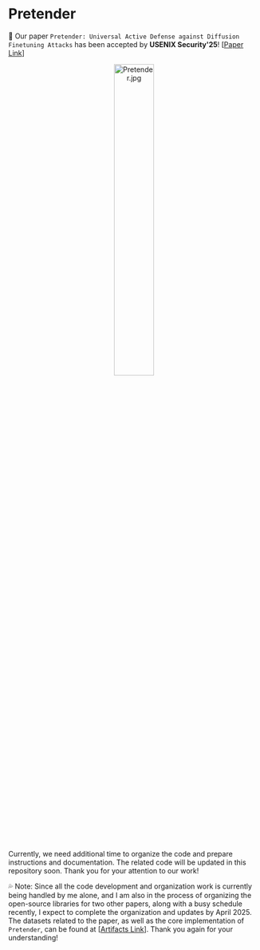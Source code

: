 # Pretender
🎉 Our paper `Pretender: Universal Active Defense against Diffusion Finetuning Attacks` has been accepted by **USENIX Security'25**! [[Paper Link](https://www.cs.sjtu.edu.cn/~naruan/publications/Pretender_Usenix_ex.pdf)]

<div align="center">
<img src="https://s2.loli.net/2025/03/22/BlSWisAGXYq9KNL.jpg" alt="Pretender.jpg" width="40%;"/>
</div>


Currently, we need additional time to organize the code and prepare instructions and documentation. The related code will be updated in this repository soon. Thank you for your attention to our work!

💦 Note: Since all the code development and organization work is currently being handled by me alone, and I am also in the process of organizing the open-source libraries for two other papers, along with a busy schedule recently, I expect to complete the organization and updates by April 2025. The datasets related to the paper, as well as the core implementation of `Pretender`, can be found at [[Artifacts Link](https://zenodo.org/records/14748741)]. Thank you again for your understanding!

